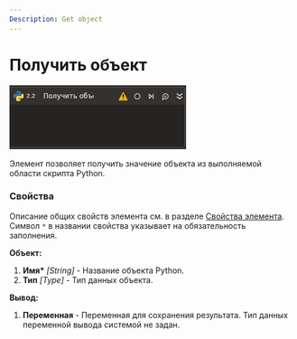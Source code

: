 ```yaml
---
Description: Get object
---
```


# Получить объект

![](../../../../.gitbook/assets1/python-get-object.png)

Элемент позволяет получить значение объекта из выполняемой области скрипта Python.

### Свойства
Описание общих свойств элемента см. в разделе [Свойства элемента](https://docs.primo-rpa.ru/primo-rpa/primo-studio/process/elements#svoistva-elementa).\
Символ `*` в названии свойства указывает на обязательность заполнения.

**Объект:**

1. **Имя\*** *[String]* - Название объекта Python.
1. **Тип** *[Type]* - Тип данных объекта.
 
**Вывод:**
1. **Переменная** - Переменная для сохранения результата. Тип данных переменной вывода системой не задан.
